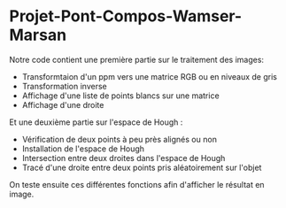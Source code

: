 # Projet-Pont-Compos-Wamser-Marsan

Notre code contient une première partie sur le traitement des images: 
- Transformtaion d'un ppm vers une matrice RGB ou en niveaux de gris
- Transformation inverse
- Affichage d'une liste de points blancs sur une matrice
- Affichage d'une droite

Et une deuxième partie sur l'espace de Hough :
- Vérification de deux points à peu près alignés ou non
- Installation de l'espace de Hough
- Intersection entre deux droites dans l'espace de Hough
- Tracé d'une droite entre deux points pris aléatoirement sur l'objet

On teste ensuite ces différentes fonctions afin d'afficher le résultat en image.
